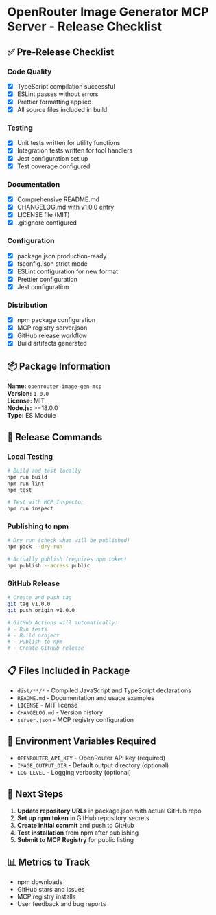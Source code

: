# OpenRouter Image Generator MCP Server - Release Checklist

## ✅ Pre-Release Checklist

### Code Quality

- [x] TypeScript compilation successful
- [x] ESLint passes without errors
- [x] Prettier formatting applied
- [x] All source files included in build

### Testing

- [x] Unit tests written for utility functions
- [x] Integration tests written for tool handlers
- [x] Jest configuration set up
- [x] Test coverage configured

### Documentation

- [x] Comprehensive README.md
- [x] CHANGELOG.md with v1.0.0 entry
- [x] LICENSE file (MIT)
- [x] .gitignore configured

### Configuration

- [x] package.json production-ready
- [x] tsconfig.json strict mode
- [x] ESLint configuration for new format
- [x] Prettier configuration
- [x] Jest configuration

### Distribution

- [x] npm package configuration
- [x] MCP registry server.json
- [x] GitHub release workflow
- [x] Build artifacts generated

## 📦 Package Information

**Name:** `openrouter-image-gen-mcp`  
**Version:** `1.0.0`  
**License:** MIT  
**Node.js:** >=18.0.0  
**Type:** ES Module

## 🚀 Release Commands

### Local Testing

```bash
# Build and test locally
npm run build
npm run lint
npm test

# Test with MCP Inspector
npm run inspect
```

### Publishing to npm

```bash
# Dry run (check what will be published)
npm pack --dry-run

# Actually publish (requires npm token)
npm publish --access public
```

### GitHub Release

```bash
# Create and push tag
git tag v1.0.0
git push origin v1.0.0

# GitHub Actions will automatically:
# - Run tests
# - Build project
# - Publish to npm
# - Create GitHub release
```

## 📋 Files Included in Package

- `dist/**/*` - Compiled JavaScript and TypeScript declarations
- `README.md` - Documentation and usage examples
- `LICENSE` - MIT license
- `CHANGELOG.md` - Version history
- `server.json` - MCP registry configuration

## 🔧 Environment Variables Required

- `OPENROUTER_API_KEY` - OpenRouter API key (required)
- `IMAGE_OUTPUT_DIR` - Default output directory (optional)
- `LOG_LEVEL` - Logging verbosity (optional)

## 🎯 Next Steps

1. **Update repository URLs** in package.json with actual GitHub repo
2. **Set up npm token** in GitHub repository secrets
3. **Create initial commit** and push to GitHub
4. **Test installation** from npm after publishing
5. **Submit to MCP Registry** for public listing

## 📊 Metrics to Track

- npm downloads
- GitHub stars and issues
- MCP registry installs
- User feedback and bug reports
